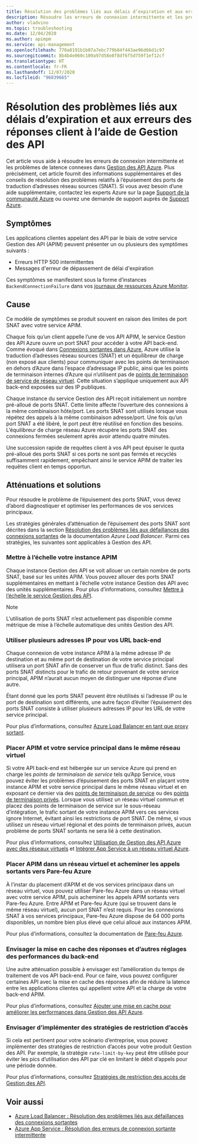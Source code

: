 ```yaml
---
title: Résolution des problèmes liés aux délais d’expiration et aux erreurs des réponses client à l’aide de Gestion des API
description: Résoudre les erreurs de connexion intermittente et les problèmes de latence connexes dans Gestion des API
author: vladvino
ms.topic: troubleshooting
ms.date: 12/04/2020
ms.author: apimpm
ms.service: api-management
ms.openlocfilehash: 770a8191b1b07a7ebc779b84f443ae96d66d1c97
ms.sourcegitcommit: 8b4b4e060c109a97d58e8f8df6f5d759f1ef12cf
ms.translationtype: HT
ms.contentlocale: fr-FR
ms.lasthandoff: 12/07/2020
ms.locfileid: "96839665"
---
```

# <a name="troubleshooting-client-response-timeouts-and-errors-with-api-management"></a>Résolution des problèmes liés aux délais d’expiration et aux erreurs des réponses client à l’aide de Gestion des API

Cet article vous aide à résoudre les erreurs de connexion intermittente et les problèmes de latence connexes dans [Gestion des API Azure](./api-management-key-concepts.md). Plus précisément, cet article fournit des informations supplémentaires et des conseils de résolution des problèmes relatifs à l’épuisement des ports de traduction d’adresses réseau sources (SNAT). Si vous avez besoin d’une aide supplémentaire, contactez les experts Azure sur la page [Support de la communauté Azure](https://azure.microsoft.com/support/community/) ou ouvrez une demande de support auprès de [Support Azure](https://azure.microsoft.com/support/options/).

## <a name="symptoms"></a>Symptômes

Les applications clientes appelant des API par le biais de votre service Gestion des API (APIM) peuvent présenter un ou plusieurs des symptômes suivants :

* Erreurs HTTP 500 intermittentes
* Messages d'erreur de dépassement de délai d'expiration

Ces symptômes se manifestent sous la forme d’instances `BackendConnectionFailure` dans vos [journaux de ressources Azure Monitor](../azure-monitor/platform/resource-logs.md).

## <a name="cause"></a>Cause

Ce modèle de symptômes se produit souvent en raison des limites de port SNAT avec votre service APIM.

Chaque fois qu’un client appelle l’une de vos API APIM, le service Gestion des API Azure ouvre un port SNAT pour accéder à votre API back-end. Comme évoqué dans [Connexions sortantes dans Azure](../load-balancer/load-balancer-outbound-connections.md), Azure utilise la traduction d’adresses réseau sources (SNAT) et un équilibreur de charge (non exposé aux clients) pour communiquer avec les points de terminaison en dehors d’Azure dans l’espace d’adressage IP public, ainsi que les points de terminaison internes d’Azure qui n’utilisent pas de [points de terminaison de service de réseau virtuel](../virtual-network/virtual-network-service-endpoints-overview.md). Cette situation s’applique uniquement aux API back-end exposées sur des IP publiques.

Chaque instance du service Gestion des API reçoit initialement un nombre pré-alloué de ports SNAT. Cette limite affecte l’ouverture des connexions à la même combinaison hôte/port. Les ports SNAT sont utilisés lorsque vous répétez des appels à la même combinaison adresse/port. Une fois qu’un port SNAT a été libéré, le port peut être réutilisé en fonction des besoins. L’équilibreur de charge réseau Azure récupère les ports SNAT des connexions fermées seulement après avoir attendu quatre minutes.

Une succession rapide de requêtes client à vos API peut épuiser le quota pré-alloué des ports SNAT si ces ports ne sont pas fermés et recyclés suffisamment rapidement, empêchant ainsi le service APIM de traiter les requêtes client en temps opportun.

## <a name="mitigations-and-solutions"></a>Atténuations et solutions

Pour résoudre le problème de l’épuisement des ports SNAT, vous devez d’abord diagnostiquer et optimiser les performances de vos services principaux.

Les stratégies générales d’atténuation de l’épuisement des ports SNAT sont décrites dans la section [Résolution des problèmes liés aux défaillances des connexions sortantes](../load-balancer/troubleshoot-outbound-connection.md) de la documentation *Azure Load Balancer*. Parmi ces stratégies, les suivantes sont applicables à Gestion des API.

### <a name="scale-your-apim-instance"></a>Mettre à l’échelle votre instance APIM

Chaque instance Gestion des API se voit allouer un certain nombre de ports SNAT, basé sur les unités APIM. Vous pouvez allouer des ports SNAT supplémentaires en mettant à l’échelle votre instance Gestion des API avec des unités supplémentaires. Pour plus d’informations, consultez [Mettre à l’échelle le service Gestion des API](upgrade-and-scale.md#scale-your-api-management-service).

> [!NOTE]
> L’utilisation de ports SNAT n’est actuellement pas disponible comme métrique de mise à l’échelle automatique des unités Gestion des API.

### <a name="use-multiple-ips-for-your-backend-urls"></a>Utiliser plusieurs adresses IP pour vos URL back-end

Chaque connexion de votre instance APIM à la même adresse IP de destination et au même port de destination de votre service principal utilisera un port SNAT afin de conserver un flux de trafic distinct. Sans des ports SNAT distincts pour le trafic de retour provenant de votre service principal, APIM n’aurait aucun moyen de distinguer une réponse d’une autre.

Étant donné que les ports SNAT peuvent être réutilisés si l’adresse IP ou le port de destination sont différents, une autre façon d’éviter l’épuisement des ports SNAT consiste à utiliser plusieurs adresses IP pour les URL de votre service principal.

Pour plus d’informations, consultez [Azure Load Balancer en tant que proxy sortant](../load-balancer/load-balancer-outbound-connections.md).

### <a name="place-your-apim-and-backend-service-in-the-same-vnet"></a>Placer APIM et votre service principal dans le même réseau virtuel

Si votre API back-end est hébergée sur un service Azure qui prend en charge les *points de terminaison de service* tels qu’App Service, vous pouvez éviter les problèmes d’épuisement des ports SNAT en plaçant votre instance APIM et votre service principal dans le même réseau virtuel et en exposant ce dernier via des [points de terminaison de service](../virtual-network/virtual-network-service-endpoints-overview.md) ou des [points de terminaison privés](../private-link/private-endpoint-overview.md). Lorsque vous utilisez un réseau virtuel commun et placez des points de terminaison de service sur le sous-réseau d’intégration, le trafic sortant de votre instance APIM vers ces services ignore Internet, évitant ainsi les restrictions de port SNAT. De même, si vous utilisez un réseau virtuel régional et des points de terminaison privés, aucun problème de ports SNAT sortants ne sera lié à cette destination.

Pour plus d’informations, consultez [Utilisation de Gestion des API Azure avec des réseaux virtuels](api-management-using-with-vnet.md) et [Intégrer App Service à un réseau virtuel Azure](../app-service/web-sites-integrate-with-vnet.md).

### <a name="place-your-apim-in-a-virtual-network-and-route-outbound-calls-to-azure-firewall"></a>Placer APIM dans un réseau virtuel et acheminer les appels sortants vers Pare-feu Azure

À l’instar du placement d’APIM et de vos services principaux dans un réseau virtuel, vous pouvez utiliser Pare-feu Azure dans un réseau virtuel avec votre service APIM, puis acheminer les appels APIM sortants vers Pare-feu Azure. Entre APIM et Pare-feu Azure (qui se trouvent dans le même réseau virtuel), aucun port SNAT n’est requis. Pour les connexions SNAT à vos services principaux, Pare-feu Azure dispose de 64 000 ports disponibles, un nombre bien plus élevé que celui alloué aux instances APIM.

Pour plus d’informations, consultez la documentation de [Pare-feu Azure](../firewall/overview.md).

### <a name="consider-response-caching-and-other-backend-performance-tuning"></a>Envisager la mise en cache des réponses et d’autres réglages des performances du back-end

Une autre atténuation possible à envisager est l’amélioration du temps de traitement de vos API back-end. Pour ce faire, vous pouvez configurer certaines API avec la mise en cache des réponses afin de réduire la latence entre les applications clientes qui appellent votre API et la charge de votre back-end APIM.

Pour plus d’informations, consultez [Ajouter une mise en cache pour améliorer les performances dans Gestion des API Azure](api-management-howto-cache.md).

### <a name="consider-implementing-access-restriction-policies"></a>Envisager d’implémenter des stratégies de restriction d’accès

Si cela est pertinent pour votre scénario d’entreprise, vous pouvez implémenter des stratégies de restriction d’accès pour votre produit Gestion des API. Par exemple, la stratégie `rate-limit-by-key` peut être utilisée pour éviter les pics d’utilisation des API par clé en limitant le débit d’appels pour une période donnée.

Pour plus d’informations, consultez [Stratégies de restriction des accès de Gestion des API](api-management-access-restriction-policies.md).

## <a name="see-also"></a>Voir aussi

* [Azure Load Balancer : Résolution des problèmes liés aux défaillances des connexions sortantes](../load-balancer/troubleshoot-outbound-connection.md)
* [Azure App Service : Résolution des erreurs de connexion sortante intermittente](../app-service/troubleshoot-intermittent-outbound-connection-errors.md)
